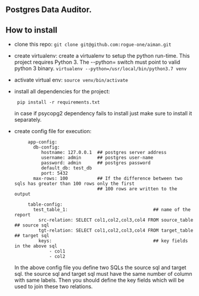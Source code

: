 ## Postgres Data Auditor.  

## How to install

 * clone this repo:
   `git clone git@github.com:rogue-one/aiman.git`
   
 * create virtualenv:
    create a virtualenv to setup the python run-time. This project requires Python 3. The --python= switch must point to
    valid python 3 binary.
    `virtualenv --python=/usr/local/bin/python3.7 venv`
    
 * activate virtual env:
    `source venv/bin/activate`
    
 * install all dependencies for the project:
   ```
    pip install -r requirements.txt
   ``` 
   in case if psycopg2 dependency fails to install just make sure to install it separately. 
   
 * create config file for execution:
   ```
        app-config:
          db-config:
             hostname: 127.0.0.1  ## postgres server address
             username: admin      ## postgres user-name  
             password: admin      ## postgres password
             default_db: test_db  
             port: 5432
          max-rows: 100           ## If the difference between two sqls has greater than 100 rows only the first 
                                  ## 100 rows are written to the output   
        
        table-config:
          test_table_1:                                ## name of the report
            src-relation: SELECT col1,col2,col3,col4 FROM source_table   ## source sql
            tgt-relation: SELECT col1,col2,col3,col4 FROM target_table   ## target sql 
            keys:                                      ## key fields in the above sql
                - col1
                - col2   

    ```
   In the above config file you define two SQLs the source sql and target sql. the source sql and target sql must have the
   same number of column with same labels. Then you should define the key fields which will be used to join these two
   relations.